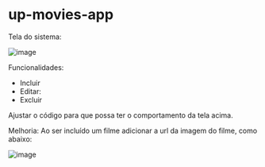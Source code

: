 # up-movies-app

Tela do sistema:

![image](https://github.com/angelolustosa/up-movies-app/assets/15823158/5acf8a1d-6951-4b28-8f4a-1cc5b8703e98)

Funcionalidades:

- Incluir
- Editar:
- Excluir

Ajustar o código para que possa ter o comportamento da tela acima.

Melhoria: Ao ser incluído um filme adicionar a url da imagem do filme, como abaixo:

![image](https://github.com/angelolustosa/up-movies-app/assets/15823158/35bd0248-434f-47a6-b0ab-5463b200c900)
